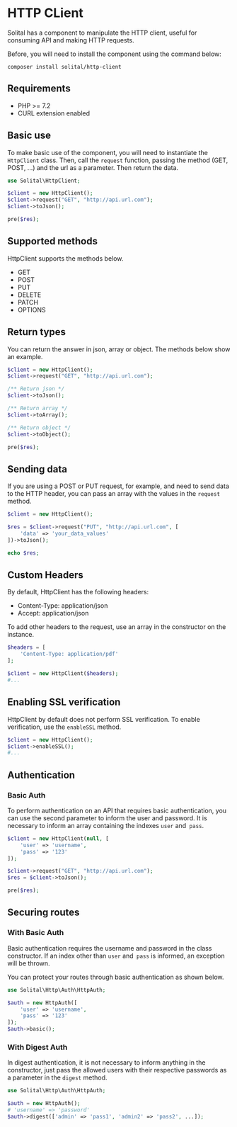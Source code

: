 # HTTP CLient

Solital has a component to manipulate the HTTP client, useful for consuming API and making HTTP requests.

Before, you will need to install the component using the command below:

```
composer install solital/http-client
```

## Requirements

- PHP >= 7.2
- CURL extension enabled

## Basic use

To make basic use of the component, you will need to instantiate the `HttpClient` class. Then, call the `request` function, passing the method (GET, POST, ...) and the url as a parameter. Then return the data.

```php
use Solital\HttpClient;

$client = new HttpClient();
$client->request("GET", "http://api.url.com");
$client->toJson();

pre($res);
```

## Supported methods

HttpClient supports the methods below.

- GET
- POST
- PUT
- DELETE
- PATCH
- OPTIONS

## Return types

You can return the answer in json, array or object. The methods below show an example.

```php
$client = new HttpClient();
$client->request("GET", "http://api.url.com");

/** Return json */
$client->toJson();

/** Return array */
$client->toArray();

/** Return object */
$client->toObject();

pre($res);
```

## Sending data

If you are using a POST or PUT request, for example, and need to send data to the HTTP header, you can pass an array with the values in the `request` method.

```php
$client = new HttpClient();

$res = $client->request("PUT", "http://api.url.com", [
    'data' => 'your_data_values'
])->toJson();

echo $res;
```

## Custom Headers

By default, HttpClient has the following headers:

- Content-Type: application/json
- Accept: application/json

To add other headers to the request, use an array in the constructor on the instance.

```php
$headers = [
    'Content-Type: application/pdf'
];

$client = new HttpClient($headers);
#...
```

## Enabling SSL verification

HttpClient by default does not perform SSL verification. To enable verification, use the `enableSSL` method.

```php
$client = new HttpClient();
$client->enableSSL();
#...
```

## Authentication

### Basic Auth

To perform authentication on an API that requires basic authentication, you can use the second parameter to inform the user and password. It is necessary to inform an array containing the indexes `user` and` pass`.

```php
$client = new HttpClient(null, [
    'user' => 'username',
    'pass' => '123'
]);

$client->request("GET", "http://api.url.com");
$res = $client->toJson();

pre($res);
```

## Securing routes

### With Basic Auth

Basic authentication requires the username and password in the class constructor. If an index other than `user` and` pass` is informed, an exception will be thrown.

You can protect your routes through basic authentication as shown below.

```php
use Solital\Http\Auth\HttpAuth;

$auth = new HttpAuth([
    'user' => 'username',
    'pass' => '123'
]);
$auth->basic();
```

### With Digest Auth

In digest authentication, it is not necessary to inform anything in the constructor, just pass the allowed users with their respective passwords as a parameter in the `digest` method.

```php
use Solital\Http\Auth\HttpAuth;

$auth = new HttpAuth();
# 'username' => 'password'
$auth->digest(['admin' => 'pass1', 'admin2' => 'pass2', ...]);
```